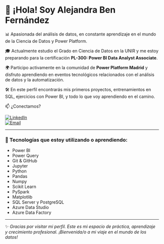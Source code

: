 # 👋 ¡Hola! Soy Alejandra Ben Fernández

📊 Apasionada del análisis de datos, en constante aprendizaje en el mundo de la Ciencia de Datos y Power Platform.

🎓 Actualmente estudio el Grado en Ciencia de Datos en la UNIR y me estoy preparando para la certificación **PL-300: Power BI Data Analyst Associate**.

🌍 Participo activamente en la comunidad de **Power Platform Madrid** y disfruto aprendiendo en eventos tecnológicos relacionados con el análisis de datos y la automatización.

🛠️ En este perfil encontrarás mis primeros proyectos, entrenamientos en SQL, ejercicios con Power BI, y todo lo que voy aprendiendo en el camino.

📫 ¿Conectamos?

[![LinkedIn](https://img.shields.io/badge/LinkedIn-Alejandra%20Ben%20Fernández-blue?logo=linkedin)](https://www.linkedin.com/in/alejandrabenfernnandez-data-analyst/)  
[![Email](https://img.shields.io/badge/Email-aben@kinault.com-blue?logo=gmail)](mailto:aben@kinault.com)

---

### 🧰 Tecnologías que estoy utilizando o aprendiendo:

- Power BI 
- Power Query
- Git & GitHub
- Jupyter 
- Python
- Pandas
- Numpy
- Scikit Learn
- PySpark
- Matplotlib
- SQL Server y PostgreSQL
- Azure Data Studio
- Azure Data Factory 

---

✨ *Gracias por visitar mi perfil. Este es mi espacio de práctica, aprendizaje y crecimiento profesional. ¡Bienvenida/o a mi viaje en el mundo de los datos!*


